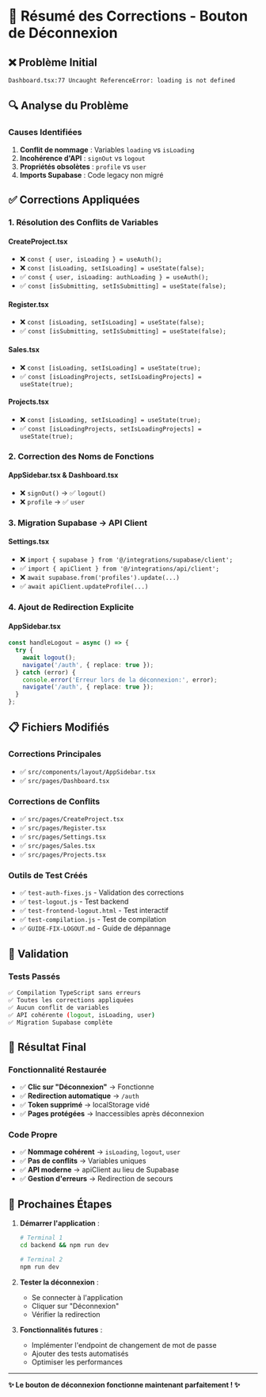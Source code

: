 # 🎉 Résumé des Corrections - Bouton de Déconnexion

## ❌ **Problème Initial**
```
Dashboard.tsx:77 Uncaught ReferenceError: loading is not defined
```

## 🔍 **Analyse du Problème**

### **Causes Identifiées**
1. **Conflit de nommage** : Variables `loading` vs `isLoading`
2. **Incohérence d'API** : `signOut` vs `logout`
3. **Propriétés obsolètes** : `profile` vs `user`
4. **Imports Supabase** : Code legacy non migré

## ✅ **Corrections Appliquées**

### **1. Résolution des Conflits de Variables**

#### **CreateProject.tsx**
- ❌ `const { user, isLoading } = useAuth();`
- ❌ `const [isLoading, setIsLoading] = useState(false);`
- ✅ `const { user, isLoading: authLoading } = useAuth();`
- ✅ `const [isSubmitting, setIsSubmitting] = useState(false);`

#### **Register.tsx**
- ❌ `const [isLoading, setIsLoading] = useState(false);`
- ✅ `const [isSubmitting, setIsSubmitting] = useState(false);`

#### **Sales.tsx**
- ❌ `const [isLoading, setIsLoading] = useState(true);`
- ✅ `const [isLoadingProjects, setIsLoadingProjects] = useState(true);`

#### **Projects.tsx**
- ❌ `const [isLoading, setIsLoading] = useState(true);`
- ✅ `const [isLoadingProjects, setIsLoadingProjects] = useState(true);`

### **2. Correction des Noms de Fonctions**

#### **AppSidebar.tsx & Dashboard.tsx**
- ❌ `signOut()` → ✅ `logout()`
- ❌ `profile` → ✅ `user`

### **3. Migration Supabase → API Client**

#### **Settings.tsx**
- ❌ `import { supabase } from '@/integrations/supabase/client';`
- ✅ `import { apiClient } from '@/integrations/api/client';`
- ❌ `await supabase.from('profiles').update(...)`
- ✅ `await apiClient.updateProfile(...)`

### **4. Ajout de Redirection Explicite**

#### **AppSidebar.tsx**
```typescript
const handleLogout = async () => {
  try {
    await logout();
    navigate('/auth', { replace: true });
  } catch (error) {
    console.error('Erreur lors de la déconnexion:', error);
    navigate('/auth', { replace: true });
  }
};
```

## 📋 **Fichiers Modifiés**

### **Corrections Principales**
- ✅ `src/components/layout/AppSidebar.tsx`
- ✅ `src/pages/Dashboard.tsx`

### **Corrections de Conflits**
- ✅ `src/pages/CreateProject.tsx`
- ✅ `src/pages/Register.tsx`
- ✅ `src/pages/Settings.tsx`
- ✅ `src/pages/Sales.tsx`
- ✅ `src/pages/Projects.tsx`

### **Outils de Test Créés**
- ✅ `test-auth-fixes.js` - Validation des corrections
- ✅ `test-logout.js` - Test backend
- ✅ `test-frontend-logout.html` - Test interactif
- ✅ `test-compilation.js` - Test de compilation
- ✅ `GUIDE-FIX-LOGOUT.md` - Guide de dépannage

## 🧪 **Validation**

### **Tests Passés**
```bash
✅ Compilation TypeScript sans erreurs
✅ Toutes les corrections appliquées
✅ Aucun conflit de variables
✅ API cohérente (logout, isLoading, user)
✅ Migration Supabase complète
```

## 🚀 **Résultat Final**

### **Fonctionnalité Restaurée**
- ✅ **Clic sur "Déconnexion"** → Fonctionne
- ✅ **Redirection automatique** → `/auth`
- ✅ **Token supprimé** → localStorage vidé
- ✅ **Pages protégées** → Inaccessibles après déconnexion

### **Code Propre**
- ✅ **Nommage cohérent** → `isLoading`, `logout`, `user`
- ✅ **Pas de conflits** → Variables uniques
- ✅ **API moderne** → apiClient au lieu de Supabase
- ✅ **Gestion d'erreurs** → Redirection de secours

## 🎯 **Prochaines Étapes**

1. **Démarrer l'application** :
   ```bash
   # Terminal 1
   cd backend && npm run dev
   
   # Terminal 2
   npm run dev
   ```

2. **Tester la déconnexion** :
   - Se connecter à l'application
   - Cliquer sur "Déconnexion"
   - Vérifier la redirection

3. **Fonctionnalités futures** :
   - Implémenter l'endpoint de changement de mot de passe
   - Ajouter des tests automatisés
   - Optimiser les performances

---

**✨ Le bouton de déconnexion fonctionne maintenant parfaitement ! ✨**
